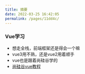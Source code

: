 ```yaml
---
title: 摘要
date: 2022-03-25 16:42:05
permalink: /pages/11dd4c/
---
```

### Vue学习
- 想走全栈，前端框架还是得会一个嘛
- vue3用不熟，还是vue2用着顺手
- vue也是跟着尚硅谷学的
- [尚硅谷vue教程](https://www.bilibili.com/video/BV1Zy4y1K7SH?spm_id_from=333.1007.top_right_bar_window_custom_collection.content.click)